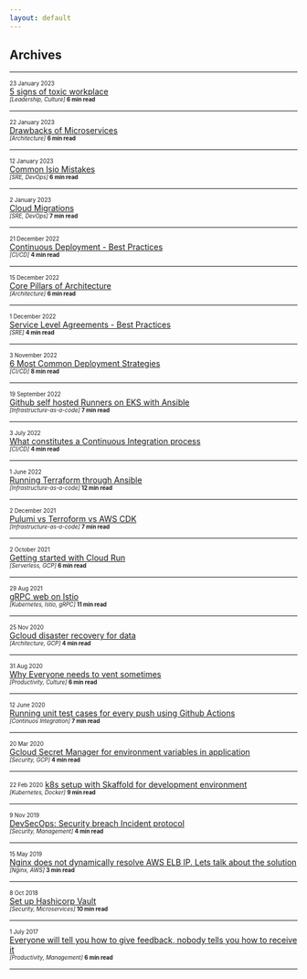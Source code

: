 ```yaml
---
layout: default
---
```


## Archives

---

<sub><sup>23 January 2023</sup></sub><br>
[5 signs of toxic workplace](./toxic-workplace.html)<br>
<sub><sup>_[Leadership, Culture]_ **6 min read**</sup></sub>

---

<sub><sup>22 January 2023</sup></sub><br>
[Drawbacks of Microservices](./microservices-drawbacks.html)<br>
<sub><sup>_[Architecture]_ **6 min read**</sup></sub>

---

<sub><sup>12 January 2023</sup></sub><br>
[Common Isio Mistakes](./istio-mistakes.html)<br>
<sub><sup>_[SRE, DevOps]_ **6 min read**</sup></sub>

---

<sub><sup>2 January 2023</sup></sub><br>
[Cloud Migrations](./cd.html)<br>
<sub><sup>_[SRE, DevOps]_ **7 min read**</sup></sub>

---

<sub><sup>21 December 2022</sup></sub><br>
[Continuous Deployment - Best Practices](./cd.html)<br>
<sub><sup>_[CI/CD]_ **4 min read**</sup></sub>

---

<sub><sup>15 December 2022</sup></sub><br>
[Core Pillars of Architecture](./pillars.html)<br>
<sub><sup>_[Architecture]_ **6 min read**</sup></sub>

---

<sub><sup>1 December 2022</sup></sub><br>
[Service Level Agreements - Best Practices](./sla.html)<br>
<sub><sup>_[SRE]_ **4 min read**</sup></sub>

---

<sub><sup>3 November 2022</sup></sub><br>
[6 Most Common Deployment Strategies](./deployment_types.html)<br>
<sub><sup>_[CI/CD]_ **8 min read**</sup></sub>

---

<sub><sup>19 September 2022</sup></sub><br>
[Github self hosted Runners on EKS with Ansible](./github_runners.html)<br>
<sub><sup>_[Infrastructure-as-a-code]_ **7 min read**</sup></sub>

---

<sub><sup>3 July 2022</sup></sub><br>
[What constitutes a Continuous Integration process](./testing_types.html)<br>
<sub><sup>_[CI/CD]_ **4 min read**</sup></sub>

---

<sub><sup>1 June 2022</sup></sub><br>
[Running Terraform through Ansible](./running_terraform_through_ansible.html)<br>
<sub><sup>_[Infrastructure-as-a-code]_ **12 min read**</sup></sub>

---

<sub><sup>2 December 2021</sup></sub><br>
[Pulumi vs Terroform vs AWS CDK](./pulumi.html)<br>
<sub><sup>_[Infrastructure-as-a-code]_ **7 min read**</sup></sub>

---

<sub><sup>2 October 2021</sup></sub><br>
[Getting started with Cloud Run](./cloud_run.html)<br>
<sub><sup>_[Serverless, GCP]_ **6 min read**</sup></sub>

---

<sub><sup>29 Aug 2021</sup></sub><br>
[gRPC web on Istio](./grpc-web.html)<br>
<sub><sup>_[Kubernetes, Istio, gRPC]_ **11 min read**</sup></sub>

---

<sub><sup>25 Nov 2020</sup></sub><br>
[Gcloud disaster recovery for data](./gcloud_disaster_recovery_data.html)<br>
<sub><sup>_[Architecture, GCP]_ **4 min read**</sup></sub>

---

<sub><sup>31 Aug 2020</sup></sub><br>
[Why Everyone needs to vent sometimes](./everyone_needs_to_vent.html)<br>
<sub><sup>_[Productivity, Culture]_ **6 min read**</sup></sub>

---

<sub><sup>12 June 2020</sup></sub><br>
[Running unit test cases for every push using Github Actions](./github_actions.html)<br>
<sub><sup>_[Continuos Integration]_ **7 min read**</sup></sub>

---

<sub><sup>20 Mar 2020</sup></sub><br>
[Gcloud Secret Manager for environment variables in application](./gcloud_secrets.html)<br>
<sub><sup>_[Security, GCP]_ **4 min read**</sup></sub>

---

<sub><sup>22 Feb 2020</sup></sub> [k8s setup with Skaffold for development environment](./skaffold.html)<br>
<sub><sup>_[Kubernetes, Docker]_ **9 min read**</sup></sub>

---

<sub><sup>9 Nov 2019</sup></sub><br>
[DevSecOps: Security breach Incident protocol](./incident_protocol.html)<br>
<sub><sup>_[Security, Management]_ **4 min read**</sup></sub>

---

<sub><sup>15 May 2019</sup></sub><br>
[Nginx does not dynamically resolve AWS ELB IP. Lets talk about the solution](./nginx_aws_elb_ip.html)<br>
<sub><sup>_[Nginx, AWS]_ **3 min read**</sup></sub> 

---

<sub><sup>8 Oct 2018</sup></sub><br> 
[Set up Hashicorp Vault](./vault.html)<br>
<sub><sup>_[Security, Microservices]_ **10 min read**</sup></sub>

---

<sub><sup>1 July 2017</sup></sub> <br>
[Everyone will tell you how to give feedback, nobody tells you how to receive it](./feedback.html)<br>
<sub><sup>_[Productivity, Management]_ **6 min read**</sup></sub>

---

